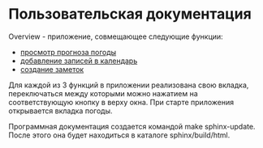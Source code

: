 # Пользовательская документация

Overview - приложение, совмещающее следующие функции:

* [просмотр прогноза погоды](docs/WEATHER.md)
* [добавление записей в календарь](docs/CALENDAR.md)
* [создание заметок](docs/NOTES.md)

Для каждой из 3 функций в приложении реализована свою вкладка, переключаться между которыми можно нажатием на соответствующую кнопку в верху окна. При старте приложения открывается вкладка погоды.

Программная документация создается командой make sphinx-update. После этого она будет находиться в каталоге sphinx/build/html.